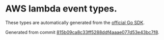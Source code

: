 # AWS lambda event types.

These types are automatically generated from the
[official Go SDK](https://github.com/aws/aws-lambda-go/tree/master/events).

Generated from commit [815b09ca8c33ff5288ddf4aaae077d53e43bc7f8](https://github.com/aws/aws-lambda-go/commit/815b09ca8c33ff5288ddf4aaae077d53e43bc7f8).
